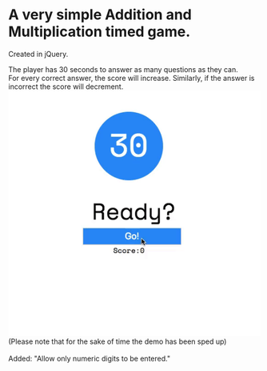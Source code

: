 # A very simple Addition and Multiplication timed game.

Created in jQuery.

The player has 30 seconds to answer as many questions as they can.<br>
For every correct answer, the score will increase. Similarly, if the answer is incorrect the score will decrement.<br>
<img src="assets/Math-Game-demo.gif"><br>
(Please note that for the sake of time the demo has been sped up)
<br>
<br>
Added:
"Allow only numeric digits to be entered."
